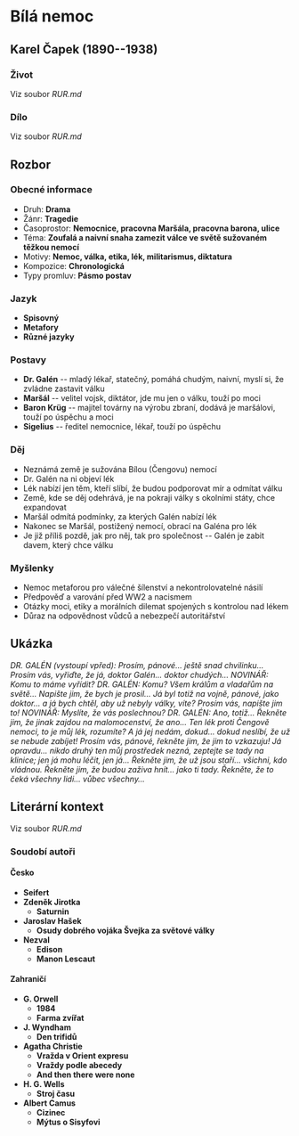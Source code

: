 # Bílá nemoc

## Karel Čapek (1890--1938)

### Život

Viz soubor _RUR.md_

### Dílo

Viz soubor _RUR.md_

## Rozbor

### Obecné informace

- Druh: **Drama**
- Žánr: **Tragedie**
- Časoprostor: **Nemocnice, pracovna Maršála, pracovna barona, ulice**
- Téma: **Zoufalá a naivní snaha zamezit válce ve světě sužovaném těžkou nemocí**
- Motivy: **Nemoc, válka, etika, lék, militarismus, diktatura**
- Kompozice: **Chronologická**
- Typy promluv: **Pásmo postav**

### Jazyk

- **Spisovný**
- **Metafory**
- **Různé jazyky**

### Postavy

- **Dr. Galén** -- mladý lékař, statečný, pomáhá chudým, naivní, myslí si, že zvládne zastavit válku
- **Maršál** -- velitel vojsk, diktátor, jde mu jen o válku, touží po moci
- **Baron Krüg** -- majitel továrny na výrobu zbraní, dodává je maršálovi, touží po úspěchu a moci
- **Sigelius** -- ředitel nemocnice, lékař, touží po úspěchu

### Děj

- Neznámá země je sužována Bílou (Čengovu) nemocí
- Dr. Galén na ni objeví lék
- Lék nabízí jen těm, kteří slíbí, že budou podporovat mír a odmítat válku
- Země, kde se děj odehrává, je na pokraji války s okolními státy, chce expandovat
- Maršál odmítá podmínky, za kterých Galén nabízí lék
- Nakonec se Maršál, postižený nemocí, obrací na Galéna pro lék
- Je již příliš pozdě, jak pro něj, tak pro společnost -- Galén je zabit davem,
  který chce válku

### Myšlenky

- Nemoc metaforou pro válečné šílenství a nekontrolovatelné násilí
- Předpověď a varování před WW2 a nacismem
- Otázky moci, etiky a morálních dilemat spojených s kontrolou nad lékem
- Důraz na odpovědnost vůdců a nebezpečí autoritářství

## Ukázka

_DR. GALÉN (vystoupí vpřed): Prosím, pánové… ještě snad chvilinku… Prosím vás, vyřiďte, že já, doktor Galén… doktor chudých…_
_NOVINÁŘ: Komu to máme vyřídit?_
_DR. GALÉN: Komu? Všem králům a vladařům na světě… Napište jim, že bych je prosil… Já byl totiž na vojně, pánové, jako doktor… a já bych chtěl, aby už nebyly války, víte? Prosím vás, napište jim to!_
_NOVINÁŘ: Myslíte, že vás poslechnou?_
_DR. GALÉN: Ano, totiž… Řekněte jim, že jinak zajdou na malomocenství, že ano… Ten lék proti Čengově nemoci, to je můj lék, rozumíte? A já jej nedám, dokud… dokud neslíbí, že už se nebude zabíjet! Prosím vás, pánové, řekněte jim, že jim to vzkazuju! Já opravdu… nikdo druhý ten můj prostředek nezná, zeptejte se tady na klinice; jen já mohu léčit, jen já… Řekněte jim, že už jsou staří… všichni, kdo vládnou. Řekněte jim, že budou zaživa hnít… jako ti tady. Řekněte, že to čeká všechny lidi… vůbec všechny…_

## Literární kontext

Viz soubor _RUR.md_

### Soudobí autoři

#### Česko

- **Seifert**
- **Zdeněk Jirotka**
  - **Saturnin**
- **Jaroslav Hašek**
  - **Osudy dobrého vojáka Švejka za světové války**
- **Nezval**
  - **Edison**
  - **Manon Lescaut**

#### Zahraničí

- **G. Orwell**
  - **1984**
  - **Farma zvířat**
- **J. Wyndham**
  - **Den trifidů**
- **Agatha Christie**
  - **Vražda v Orient expresu**
  - **Vraždy podle abecedy**
  - **And then there were none**
- **H. G. Wells**
  - **Stroj času**
- **Albert Camus**
  - **Cizinec**
  - **Mýtus o Sisyfovi**
